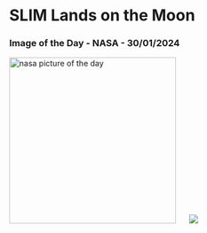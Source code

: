 # SLIM Lands on the Moon
### Image of the Day - NASA - 30/01/2024
<img src="https://apod.nasa.gov/apod/image/2401/Slim_jaxa_960.jpg" alt="nasa picture of the day" width="300"/>&nbsp; &nbsp; &nbsp; <img src="https://github-readme-streak-stats.herokuapp.com/?user=tempo-riz&theme=synthwave" >



  
